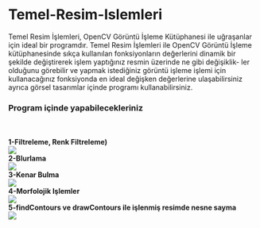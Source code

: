 # Temel-Resim-Islemleri
Temel Resim İşlemleri, OpenCV Görüntü İşleme Kütüphanesi ile uğraşanlar için ideal bir programdır. Temel Resim İşlemleri ile OpenCV Görüntü İşleme kütüphanesinde sıkça kullanılan fonksiyonların değerlerini dinamik bir şekilde değiştirerek işlem yaptığınız resmin üzerinde ne gibi değişiklik- ler olduğunu görebilir ve yapmak istediğiniz görüntü işleme işlemi için kullanacağınız fonksiyonda en ideal değişken değerlerine ulaşabilirsiniz ayrıca görsel tasarımlar içinde programı kullanabilirsiniz.
<br>
<h3>Program içinde yapabilecekleriniz</h3>
<br>
<br>
<b>1-Filtreleme, Renk Filtreleme)</b>
<br>
<img src='https://user-images.githubusercontent.com/79594881/153723336-467a05f9-2979-43bc-99ee-9f3b662d61cc.jpg'/>
<br>
<b>2-Blurlama</b>
<br>
<img src='https://user-images.githubusercontent.com/79594881/153723380-5de297cc-04ae-45de-9068-f46827621d4d.jpg'/>
<br>
<b>3-Kenar Bulma</b>
<br>
<img src='https://user-images.githubusercontent.com/79594881/153723387-d1bd1778-e52f-4731-bfce-c81d936dbe3e.jpg'/>
<br>
<b>4-Morfolojik Işlemler</b>
<br>
<img src='https://user-images.githubusercontent.com/79594881/153723417-4ba24453-62a4-463d-b363-4b36360e5ca8.jpg'/>
<br>
<b>5-findContours ve drawContours ile işlenmiş resimde nesne sayma</b>
<br>
<img src='https://user-images.githubusercontent.com/79594881/153723434-036847c9-7687-445e-b56d-0c95dcb87e60.jpg'/>

